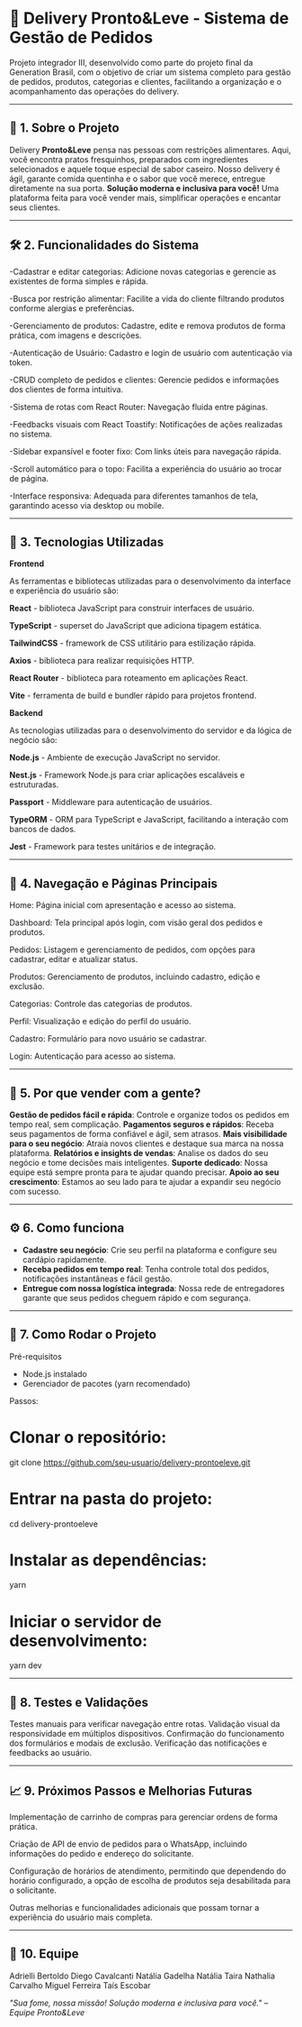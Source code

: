 # 📇 Delivery Pronto&Leve - Sistema de Gestão de Pedidos

Projeto integrador III, desenvolvido como parte do projeto final da Generation Brasil, com o objetivo de criar um sistema completo para gestão de pedidos, produtos, categorias e clientes, facilitando a organização e o acompanhamento das operações do delivery.

---

## 🧾 1. Sobre o Projeto

Delivery **Pronto&Leve** pensa nas pessoas com restrições alimentares. Aqui, você encontra pratos fresquinhos, preparados com ingredientes selecionados e aquele toque especial de sabor caseiro.
Nosso delivery é ágil, garante comida quentinha e o sabor que você merece, entregue diretamente na sua porta.
**Solução moderna e inclusiva para você!**
Uma plataforma feita para você vender mais, simplificar operações e encantar seus clientes.

---

## 🛠️ 2. Funcionalidades do Sistema

-Cadastrar e editar categorias:
Adicione novas categorias e gerencie as existentes de forma simples e rápida.

-Busca por restrição alimentar:
Facilite a vida do cliente filtrando produtos conforme alergias e preferências.

-Gerenciamento de produtos:
Cadastre, edite e remova produtos de forma prática, com imagens e descrições.

-Autenticação de Usuário:
Cadastro e login de usuário com autenticação via token.

-CRUD completo de pedidos e clientes:
Gerencie pedidos e informações dos clientes de forma intuitiva.

-Sistema de rotas com React Router:
Navegação fluida entre páginas.

-Feedbacks visuais com React Toastify:
Notificações de ações realizadas no sistema.

-Sidebar expansível e footer fixo:
Com links úteis para navegação rápida.

-Scroll automático para o topo:
Facilita a experiência do usuário ao trocar de página.

-Interface responsiva:
Adequada para diferentes tamanhos de tela, garantindo acesso via desktop ou mobile.

---

## 🧰 3. Tecnologias Utilizadas
**Frontend**

As ferramentas e bibliotecas utilizadas para o desenvolvimento da interface e experiência do usuário são:

**React** - biblioteca JavaScript para construir interfaces de usuário.

**TypeScript** - superset do JavaScript que adiciona tipagem estática.

**TailwindCSS** - framework de CSS utilitário para estilização rápida.

**Axios** - biblioteca para realizar requisições HTTP.

**React Router** - biblioteca para roteamento em aplicações React.

**Vite** - ferramenta de build e bundler rápido para projetos frontend.


**Backend**

As tecnologias utilizadas para o desenvolvimento do servidor e da lógica de negócio são:

**Node.js** - Ambiente de execução JavaScript no servidor.

**Nest.js** - Framework Node.js para criar aplicações escaláveis e estruturadas.

**Passport** - Middleware para autenticação de usuários.

**TypeORM** - ORM para TypeScript e JavaScript, facilitando a interação com bancos de dados.

**Jest** - Framework para testes unitários e de integração.

---

## 🧭 4. Navegação e Páginas Principais

Home: Página inicial com apresentação e acesso ao sistema.

Dashboard: Tela principal após login, com visão geral dos pedidos e produtos.

Pedidos: Listagem e gerenciamento de pedidos, com opções para cadastrar, editar e atualizar status.

Produtos: Gerenciamento de produtos, incluindo cadastro, edição e exclusão.

Categorias: Controle das categorias de produtos.

Perfil: Visualização e edição do perfil do usuário.

Cadastro: Formulário para novo usuário se cadastrar.

Login: Autenticação para acesso ao sistema.

---

## 📌 5. Por que vender com a gente?

**Gestão de pedidos fácil e rápida**:
Controle e organize todos os pedidos em tempo real, sem complicação.
**Pagamentos seguros e rápidos**:
Receba seus pagamentos de forma confiável e ágil, sem atrasos.
**Mais visibilidade para o seu negócio**:
Atraia novos clientes e destaque sua marca na nossa plataforma.
**Relatórios e insights de vendas**:
Analise os dados do seu negócio e tome decisões mais inteligentes.
**Suporte dedicado**:
Nossa equipe está sempre pronta para te ajudar quando precisar.
**Apoio ao seu crescimento**:
Estamos ao seu lado para te ajudar a expandir seu negócio com sucesso.

---

## ⚙️ 6. Como funciona

- **Cadastre seu negócio**:
Crie seu perfil na plataforma e configure seu cardápio rapidamente.
- **Receba pedidos em tempo real**:
Tenha controle total dos pedidos, notificações instantâneas e fácil gestão.
- **Entregue com nossa logística integrada**:
Nossa rede de entregadores garante que seus pedidos cheguem rápido e com segurança.

---

## 🚀 7. Como Rodar o Projeto
Pré-requisitos

- Node.js instalado
- Gerenciador de pacotes (yarn recomendado)

Passos:

# Clonar o repositório:
git clone https://github.com/seu-usuario/delivery-prontoeleve.git

# Entrar na pasta do projeto:
cd delivery-prontoeleve

# Instalar as dependências:
yarn

# Iniciar o servidor de desenvolvimento:
yarn dev

---

## 🧪 8. Testes e Validações

Testes manuais para verificar navegação entre rotas.
Validação visual da responsividade em múltiplos dispositivos.
Confirmação do funcionamento dos formulários e modais de exclusão.
Verificação das notificações e feedbacks ao usuário.

---

## 📈 9. Próximos Passos e Melhorias Futuras

Implementação de carrinho de compras para gerenciar ordens de forma prática.

Criação de API de envio de pedidos para o WhatsApp, incluindo informações do pedido e endereço do solicitante.

Configuração de horários de atendimento, permitindo que dependendo do horário configurado, a opção de escolha de produtos seja desabilitada para o solicitante.

Outras melhorias e funcionalidades adicionais que possam tornar a experiência do usuário mais completa.

---

## 👥 10. Equipe

Adrielli Bertoldo
Diego Cavalcanti
Natália Gadelha
Natália Taira
Nathalia Carvalho
Miguel Ferreira
Taís Escobar

*"Sua fome, nossa missão! Solução moderna e inclusiva para você." – Equipe Pronto&Leve*
